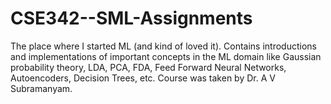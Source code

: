 # CSE342--SML-Assignments
The place where I started ML (and kind of loved it). Contains introductions and implementations of important concepts in the ML domain like Gaussian probability theory, LDA, PCA, FDA, Feed Forward Neural Networks, Autoencoders, Decision Trees, etc. Course was taken by Dr. A V Subramanyam.
